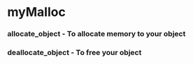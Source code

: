 # myMalloc

### allocate_object - To allocate memory to your object 
### deallocate_object - To free your object
